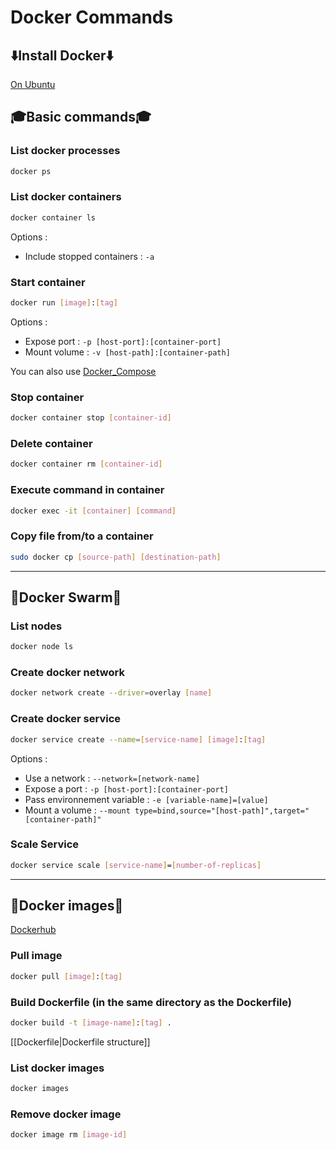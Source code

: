 # Docker Commands

## ⬇️Install Docker⬇️

[On Ubuntu](https://docs.docker.com/engine/install/ubuntu/ "https://docs.docker.com/engine/install/ubuntu/")

## 🎓Basic commands🎓

### List docker processes

```bash
docker ps
```

### List docker containers

```bash
docker container ls
```

Options :

- Include stopped containers : ``-a``

### Start container

```bash
docker run [image]:[tag]
```

Options :

- Expose port : ``-p [host-port]:[container-port]``
- Mount volume : ``-v [host-path]:[container-path]``

You can also use [Docker_Compose](Docker_Compose.md#docker-compose)

### Stop container

```bash
docker container stop [container-id]
```

### Delete container

```bash
docker container rm [container-id]
```

### Execute command in container

``` bash
docker exec -it [container] [command]
```

### Copy file from/to a container

```bash
sudo docker cp [source-path] [destination-path]
```

---

## 🐝Docker Swarm🐝

### List nodes

```bash
docker node ls
```

### Create docker network

```bash
docker network create --driver=overlay [name]
```

### Create docker service

```bash
docker service create --name=[service-name] [image]:[tag]
```

Options :

- Use a network : ``--network=[network-name]``
- Expose a port : ``-p [host-port]:[container-port]``
- Pass environnement variable : ``-e [variable-name]=[value]``
- Mount a volume : ``--mount type=bind,source="[host-path]",target="[container-path]"``

### Scale Service

```bash
docker service scale [service-name]=[number-of-replicas]
```

---

## 📀Docker images📀

[Dockerhub](https://hub.docker.com/)

### Pull image

```bash
docker pull [image]:[tag]
```

### Build Dockerfile (in the same directory as the Dockerfile)

```bash
docker build -t [image-name]:[tag] .
```

[[Dockerfile|Dockerfile structure]]

### List docker images

```bash
docker images
```

### Remove docker image

```bash
docker image rm [image-id]
```

